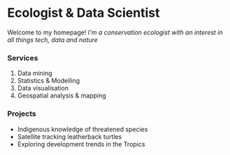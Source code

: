 # Ecologist & Data Scientist

Welcome to my homepage!
_I'm a conservation ecologist with an interest in all things tech, data and nature_


### Services
1. Data mining
2. Statistics & Modelling
3. Data visualisation
4. Geospatial analysis & mapping



### Projects
- Indigenous knowledge of threatened species
- Satellite tracking leatherback turtles
- Exploring development trends in the Tropics


